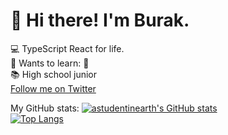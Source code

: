 # 🌠 Hi there! I'm Burak.  
💻 TypeScript React for life.  
🤖 Wants to learn: 🦀  
📚 High school junior  
[Follow me on Twitter](https://twitter.com/codingwithburak)  

My GitHub stats: 
[![astudentinearth's GitHub stats](https://github-readme-stats.vercel.app/api?username=astudentinearth&show_icons=true&theme=tokyonight)](https://github.com/anuraghazra/github-readme-stats)  
[![Top Langs](https://github-readme-stats.vercel.app/api/top-langs/?username=astudentinearth&layout=compact&theme=tokyonight)](https://github.com/anuraghazra/github-readme-stats)
